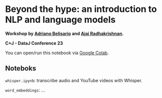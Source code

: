 # Beyond the hype: an introduction to NLP and language models

**Workshop by [Adriano Belisario](https://github.com/belisards) and [Ajai Radhakrishnan](https://github.com/ajax5687).**

**C+J - DataJ Conference 23**

You can open/run this notebook via [Google Colab](https://colab.research.google.com/github/belisards/intro_nlp_ddj).

## Noteboks

`whisper.ipynb`: transcribe audio and YouTube videos with Whisper.

`word_embeddings`: ...
